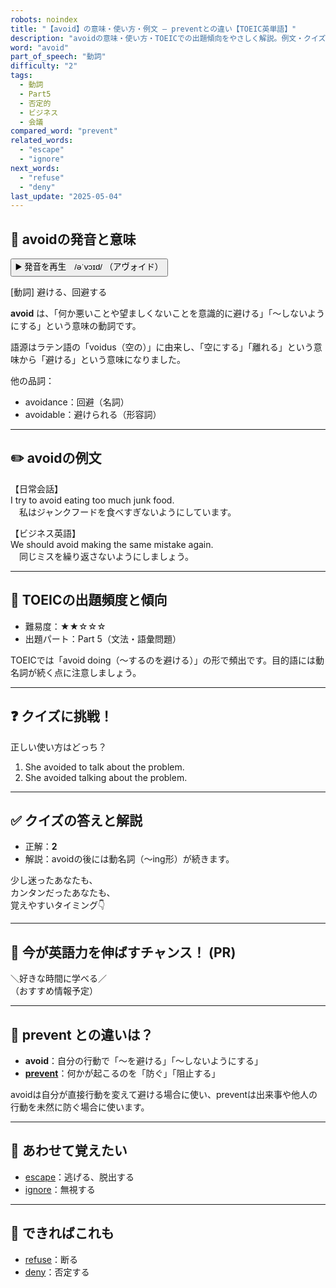 ```yaml
---
robots: noindex
title: "【avoid】の意味・使い方・例文 ― preventとの違い【TOEIC英単語】"
description: "avoidの意味・使い方・TOEICでの出題傾向をやさしく解説。例文・クイズ付きでpreventとの違いもわかりやすく学べます。"
word: "avoid"
part_of_speech: "動詞"
difficulty: "2"
tags:
  - 動詞
  - Part5
  - 否定的
  - ビジネス
  - 会議
compared_word: "prevent"
related_words:
  - "escape"
  - "ignore"
next_words:
  - "refuse"
  - "deny"
last_update: "2025-05-04"
---
```


## 🔰 avoidの発音と意味

<button class="play-audio" onclick="playTTS('avoid')">
  <span class="play-audio-main">
    ▶️ 発音を再生　/əˈvɔɪd/
  </span>
  <span class="play-audio-sub">
    （アヴォイド）
  </span>
</button>

[動詞] 避ける、回避する

**avoid** は、「何か悪いことや望ましくないことを意識的に避ける」「～しないようにする」という意味の動詞です。

語源はラテン語の「voidus（空の）」に由来し、「空にする」「離れる」という意味から「避ける」という意味になりました。

他の品詞：  
- avoidance：回避（名詞）
- avoidable：避けられる（形容詞）

---

## ✏️ avoidの例文

【日常会話】  
I try to avoid eating too much junk food.  
　私はジャンクフードを食べすぎないようにしています。

【ビジネス英語】  
We should avoid making the same mistake again.  
　同じミスを繰り返さないようにしましょう。

---

## 🎯 TOEICの出題頻度と傾向

- 難易度：★★☆☆☆
- 出題パート：Part 5（文法・語彙問題）

TOEICでは「avoid doing（～するのを避ける）」の形で頻出です。目的語には動名詞が続く点に注意しましょう。

---

## ❓ クイズに挑戦！

正しい使い方はどっち？

1. She avoided to talk about the problem.  
2. She avoided talking about the problem.

---

## ✅ クイズの答えと解説

- 正解：**2**
- 解説：avoidの後には動名詞（～ing形）が続きます。

少し迷ったあなたも、  
カンタンだったあなたも、  
覚えやすいタイミング👇️

---

## 🚀 今が英語力を伸ばすチャンス！ (PR)

<div class="info-center">
＼好きな時間に学べる／<br>  
（おすすめ情報予定）
</div>

---

## 🤔  prevent との違いは？

- **avoid**：自分の行動で「～を避ける」「～しないようにする」
- **[prevent](/word/prevent/)**：何かが起こるのを「防ぐ」「阻止する」

avoidは自分が直接行動を変えて避ける場合に使い、preventは出来事や他人の行動を未然に防ぐ場合に使います。

---

## 🧩 あわせて覚えたい

- [escape](/word/escape/)：逃げる、脱出する
- [ignore](/word/ignore/)：無視する

---

## 📖 できればこれも

- [refuse](/word/refuse/)：断る
- [deny](/word/deny/)：否定する

<!-- cvid: aid31_bid36 -->
